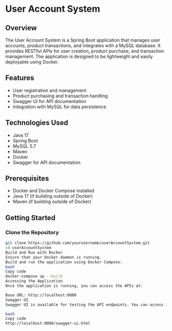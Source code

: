 # User Account System

## Overview

The User Account System is a Spring Boot application that manages user accounts, product transactions, and integrates with a MySQL database. It provides RESTful APIs for user creation, product purchase, and transaction management. The application is designed to be lightweight and easily deployable using Docker.

## Features

- User registration and management
- Product purchasing and transaction handling
- Swagger UI for API documentation
- Integration with MySQL for data persistence

## Technologies Used

- Java 17
- Spring Boot
- MySQL 5.7
- Maven
- Docker
- Swagger for API documentation

## Prerequisites

- Docker and Docker Compose installed
- Java 17 (if building outside of Docker)
- Maven (if building outside of Docker)

## Getting Started

### Clone the Repository

```bash
git clone https://github.com/yourusername/userAccountSystem.git
cd userAccountSystem
Build and Run with Docker
Ensure that your Docker daemon is running.
Build and run the application using Docker Compose:
bash
Copy code
docker-compose up --build
Accessing the Application
Once the application is running, you can access the APIs at:

Base URL: http://localhost:8080
Swagger UI
Swagger UI is available for testing the API endpoints. You can access it at:

bash
Copy code
http://localhost:8080/swagger-ui.html
